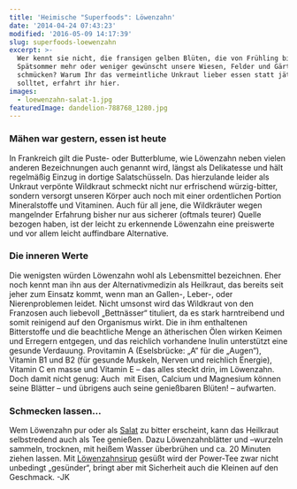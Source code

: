 ```yaml
---
title: 'Heimische "Superfoods": Löwenzahn'
date: '2014-04-24 07:43:23'
modified: '2016-05-09 14:17:39'
slug: superfoods-loewenzahn
excerpt: >-
  Wer kennt sie nicht, die fransigen gelben Blüten, die von Frühling bis
  Spätsommer mehr oder weniger gewünscht unsere Wiesen, Felder und Gärten
  schmücken? Warum Ihr das vermeintliche Unkraut lieber essen statt jäten
  solltet, erfahrt ihr hier.
images:
  - loewenzahn-salat-1.jpg
featuredImage: dandelion-788768_1280.jpg
---
```


### Mähen war gestern, essen ist heute

In Frankreich gilt die Puste- oder Butterblume, wie Löwenzahn neben vielen anderen Bezeichnungen auch genannt wird, längst als Delikatesse und hält regelmäßig Einzug in dortige Salatschüsseln. Das hierzulande leider als Unkraut verpönte Wildkraut schmeckt nicht nur erfrischend würzig-bitter, sondern versorgt unseren Körper auch noch mit einer ordentlichen Portion Mineralstoffe und Vitaminen. Auch für all jene, die Wildkräuter wegen mangelnder Erfahrung bisher nur aus sicherer (oftmals teurer) Quelle bezogen haben, ist der leicht zu erkennende Löwenzahn eine preiswerte und vor allem leicht auffindbare Alternative.

### Die inneren Werte

Die wenigsten würden Löwenzahn wohl als Lebensmittel bezeichnen. Eher noch kennt man ihn aus der Alternativmedizin als Heilkraut, das bereits seit jeher zum Einsatz kommt, wenn man an Gallen-, Leber-, oder Nierenproblemen leidet. Nicht umsonst wird das Wildkraut von den Franzosen auch liebevoll „Bettnässer“ tituliert, da es stark harntreibend und somit reinigend auf den Organismus wirkt. Die in ihm enthaltenen Bitterstoffe und die beachtliche Menge an ätherischen Ölen wirken Keimen und Erregern entgegen, und das reichlich vorhandene Inulin unterstützt eine gesunde Verdauung. Provitamin A (Eselsbrücke: „A“ für die „Augen“), Vitamin B1 und B2 (für gesunde Muskeln, Nerven und reichlich Energie), Vitamin C en masse und Vitamin E – das alles steckt drin, im Löwenzahn. Doch damit nicht genug: Auch  mit Eisen, Calcium und Magnesium können seine Blätter – und übrigens auch seine genießbaren Blüten! – aufwarten.

### Schmecken lassen…

Wem Löwenzahn pur oder als [Salat](https://www.veganblatt.com/loewenzahn-salat) zu bitter erscheint, kann das Heilkraut selbstredend auch als Tee genießen. Dazu Löwenzahnblätter und –wurzeln sammeln, trocknen, mit heißem Wasser überbrühen und ca. 20 Minuten ziehen lassen. Mit [Löwenzahnsirup](https://www.veganblatt.com/lowenzahnsirup "Löwenzahnsirup") gesüßt wird der Power-Tee zwar nicht unbedingt „gesünder“, bringt aber mit Sicherheit auch die Kleinen auf den Geschmack. <!-- Image removed (no copyright): loewenzahn-salat-1-640x400.jpg --> -JK
